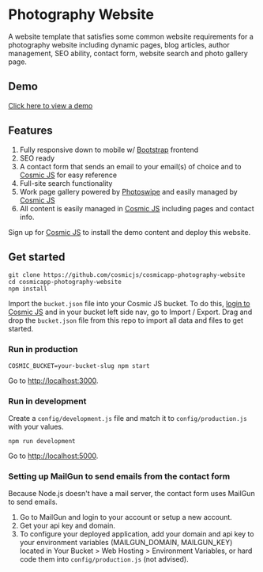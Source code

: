 # Photography Website
A website template that satisfies some common website requirements for a photography website including dynamic pages, blog articles, author management, SEO ability, contact form, website search and photo gallery page.
## Demo
[Click here to view a demo](http://photography-website.cosmicapp.co)
## Features
1. Fully responsive down to mobile w/ [Bootstrap](http://getbootstrap.com) frontend<br />
2. SEO ready<br />
3. A contact form that sends an email to your email(s) of choice and to [Cosmic JS](https://cosmicjs.com) for easy reference<br />
4. Full-site search functionality<br />
5. Work page gallery powered by [Photoswipe](http://photoswipe.com) and easily managed by [Cosmic JS](https://cosmicjs.com)
6. All content is easily managed in [Cosmic JS](https://cosmicjs.com) including pages and contact info.

Sign up for [Cosmic JS](https://cosmicjs.com) to install the demo content and deploy this website.

## Get started
```
git clone https://github.com/cosmicjs/cosmicapp-photography-website
cd cosmicapp-photography-website
npm install
```
Import the `bucket.json` file into your Cosmic JS bucket.  To do this, [login to Cosmic JS](https://cosmicjs.com/login) and in your bucket left side nav, go to Import / Export.  Drag and drop the `bucket.json` file from this repo to import all data and files to get started.

### Run in production
```
COSMIC_BUCKET=your-bucket-slug npm start
```
Go to [http://localhost:3000](http://localhost:3000).
### Run in development
Create a `config/development.js` file and match it to `config/production.js` with your values.
```
npm run development
```
Go to [http://localhost:5000](http://localhost:5000).
### Setting up MailGun to send emails from the contact form
Because Node.js doesn't have a mail server, the contact form uses MailGun to send emails.

1. Go to MailGun and login to your account or setup a new account.
2. Get your api key and domain.
3. To configure your deployed application, add your domain and api key to your environment variables (MAILGUN_DOMAIN, MAILGUN_KEY) located in Your Bucket > Web Hosting > Environment Variables, or hard code them into `config/production.js` (not advised).
